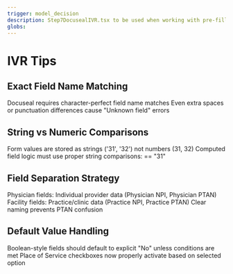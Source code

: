```yaml
---
trigger: model_decision
description: Step7DocusealIVR.tsx to be used when working with pre-fill for IVR forms.
globs: 
---
```

# IVR Tips

## Exact Field Name Matching

Docuseal requires character-perfect field name matches
Even extra spaces or punctuation differences cause "Unknown field" errors

## String vs Numeric Comparisons

Form values are stored as strings ('31', '32') not numbers (31, 32)
Computed field logic must use proper string comparisons: == "31"

## Field Separation Strategy

Physician fields: Individual provider data (Physician NPI, Physician PTAN)
Facility fields: Practice/clinic data (Practice NPI, Practice PTAN)
Clear naming prevents PTAN confusion

## Default Value Handling

Boolean-style fields should default to explicit "No" unless conditions are met
Place of Service checkboxes now properly activate based on selected option


